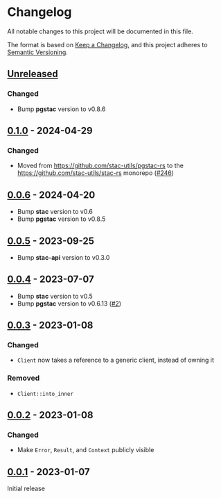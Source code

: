 # Changelog

All notable changes to this project will be documented in this file.

The format is based on [Keep a Changelog](https://keepachangelog.com/en/1.0.0/), and this project adheres to [Semantic Versioning](https://semver.org/spec/v2.0.0.html).

## [Unreleased]

### Changed

- Bump **pgstac** version to v0.8.6

## [0.1.0] - 2024-04-29

### Changed

- Moved from <https://github.com/stac-utils/pgstac-rs> to the <https://github.com/stac-utils/stac-rs> monorepo ([#246](https://github.com/stac-utils/stac-rs/pull/246))

## [0.0.6] - 2024-04-20

- Bump **stac** version to v0.6
- Bump **pgstac** version to v0.8.5

## [0.0.5] - 2023-09-25

- Bump **stac-api** version to v0.3.0

## [0.0.4] - 2023-07-07

- Bump **stac** version to v0.5
- Bump **pgstac** version to v0.6.13 ([#2](https://github.com/stac-utils/pgstac-rs/pull/2))

## [0.0.3] - 2023-01-08

### Changed

- `Client` now takes a reference to a generic client, instead of owning it

### Removed

- `Client::into_inner`

## [0.0.2] - 2023-01-08

### Changed

- Make `Error`, `Result`, and `Context` publicly visible

## [0.0.1] - 2023-01-07

Initial release

[unreleased]: https://github.com/stac-utils/stac-rs/compare/pgstac-v0.1.0...HEAD
[0.1.0]: https://github.com/stac-utils/stac-rs/releases/tag/pgstac-v0.1.0
[0.0.6]: https://github.com/stac-utils/pgstac-rs/compare/v0.0.5...v0.0.6
[0.0.5]: https://github.com/stac-utils/pgstac-rs/compare/v0.0.4...v0.0.5
[0.0.4]: https://github.com/stac-utils/pgstac-rs/compare/v0.0.3...v0.0.4
[0.0.3]: https://github.com/stac-utils/pgstac-rs/compare/v0.0.2...v0.0.3
[0.0.2]: https://github.com/stac-utils/pgstac-rs/compare/v0.0.1...v0.0.2
[0.0.1]: https://github.com/stac-utils/pgstac-rs/tree/v0.0.1
